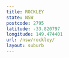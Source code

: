 ```yaml
---
title: ROCKLEY
state: NSW
postcode: 2795
latitude: -33.820797
longitude: 149.474401
url: /nsw/rockley/
layout: suburb
---
```

